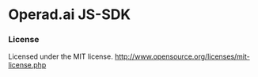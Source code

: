 # Operad.ai JS-SDK

### License
Licensed under the MIT license.
http://www.opensource.org/licenses/mit-license.php
